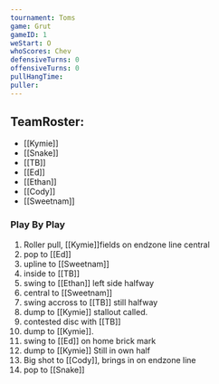```yaml
---
tournament: Toms
game: Grut
gameID: 1
weStart: O
whoScores: Chev
defensiveTurns: 0
offensiveTurns: 0
pullHangTime:
puller:
---
```



## TeamRoster:
- [[Kymie]]
- [[Snake]]
- [[TB]]
- [[Ed]]
- [[Ethan]]
- [[Cody]]
- [[Sweetnam]]
### Play By Play
1. Roller pull, [[Kymie]]fields on endzone line central
2. pop to [[Ed]]
3. upline to [[Sweetnam]]
4. inside to [[TB]]
5. swing to [[Ethan]] left side halfway
6. central to [[Sweetnam]]
7. swing accross to [[TB]] still halfway
8. dump to [[Kymie]] stallout called.
9. contested disc with [[TB]]
8. dump to [[Kymie]].
10. swing to [[Ed]] on home brick mark
11. dump to [[Kymie]] Still in own half
12. Big shot to [[Cody]], brings in on endzone line
13. pop to [[Snake]]
